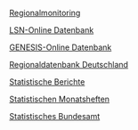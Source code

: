 <a href="https://www.regionalmonitoring-statistik.niedersachsen.de/" target="_blank">Regionalmonitoring</a>

<a href="https://www1.nls.niedersachsen.de/statistik/default.asp" target="_blank">LSN-Online Datenbank</a>

<a href="https://www-genesis.destatis.de/" target="_blank">GENESIS-Online Datenbank</a>

<a href="https://www.regionalstatistik.de/genesis/online/logon" target="_blank">Regionaldatenbank Deutschland</a>

<a href="https://www.statistik.niedersachsen.de/startseite/veroffentlichungen/statistische_berichte/statistische-berichte-niedersachsen-87713.html" target="_blank">Statistische Berichte</a>

<a href="https://www.statistik.niedersachsen.de/startseite/veroffentlichungen/statistische_monatshefte/statistische-monatshefte-niedersachsen-87704.html" target="_blank">Statistischen Monatsheften</a>

<a href="https://www.destatis.de" target="_blank">Statistisches Bundesamt</a>
